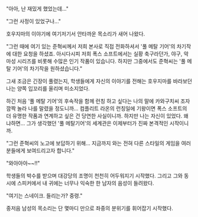 "아아, 난 재밌게 했었는데..." 

"그런 사정이 있었구나..." 

호우지마의 이야기에 여기저기서 안타까운 목소리가 새어 나왔다. 

"그런 때에 여기 있는 준혁씨께서 저희 본사로 직접 전화하셔서 '풀 메탈 기어'의 차기작에 대한 요청을 하셨죠. 아시다시피 저희 폭스 소프트에서는 실황 축구라던가, 야구, 악마성 시리즈를 비롯해 수많은 인기 작품이 있습니다. 하지만 그중에서도 준혁씨는 '풀 메탈 기어'의 차기작을 원하셨습니다." 

그새 조금은 긴장이 풀렸는지, 학생들에게 자신의 이야기를 전해는 호우지마를 바라보던 나는 양쪽 입꼬리를 올리며 미소지었다. 

하긴 처음 '풀 메탈 기어'의 후속작을 함께 런칭 하고 싶다는 나의 말에 카와구치씨 조자 깜짝 놀라 나를 말렸을 정도니까... 
컴플리트 라온의 런칭일에 기왕이면 폭스 소프트의 더 유명한 작품과 연계하고 싶은 건 당연한 사실이니까. 하지만 나는 자신이 있었다. 
왜냐하면... 그가 생각했던 '풀 메탈기어'의 세계관은 이제부터가 진짜 본격적인 시작이니까. 

"그런 준혁씨의 노고에 보답하기 위해... 지금까지 와는 전혀 다른 스타일의 게임을 여러분들에게 보여드리고자 합니다." 

"와아아아~~!!" 

학생들의 박수를 받으며 대강당의 조명이 천천히 어두워지기 시작했다. 그리고 그와 동시에 스피커에서 내 귀에는 너무나 익숙한 한 남자의 음성이 들려왔다. 

"여기는 스네이크. 들리는가? 중령." 

중저음 남성의 목소리는 단 몇마디 만으로 좌중의 분위기를 휘어잡기 시작했다. 